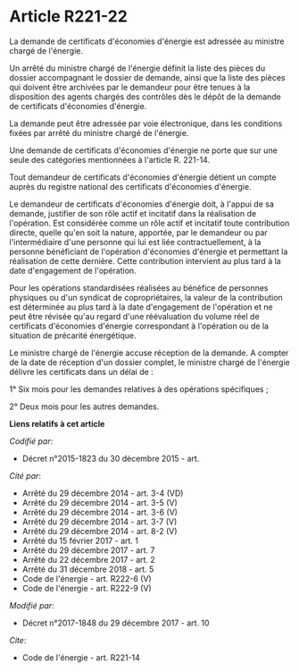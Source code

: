# Article R221-22

La demande de certificats d'économies d'énergie est adressée au ministre chargé de l'énergie.

Un arrêté du ministre chargé de l'énergie définit la liste des pièces du dossier accompagnant le dossier de demande, ainsi
que la liste des pièces qui doivent être archivées par le demandeur pour être tenues à la disposition des agents chargés des
contrôles dès le dépôt de la demande de certificats d'économies d'énergie.

La demande peut être adressée par voie électronique, dans les conditions fixées par arrêté du ministre chargé de l'énergie.

Une demande de certificats d'économies d'énergie ne porte que sur une seule des catégories mentionnées à l'article R. 221-14.

Tout demandeur de certificats d'économies d'énergie détient un compte auprès du registre national des certificats d'économies
d'énergie.

Le demandeur de certificats d'économies d'énergie doit, à l'appui de sa demande, justifier de son rôle actif et incitatif
dans la réalisation de l'opération. Est considérée comme un rôle actif et incitatif toute contribution directe, quelle qu'en
soit la nature, apportée, par le demandeur ou par l'intermédiaire d'une personne qui lui est liée contractuellement, à la
personne bénéficiant de l'opération d'économies d'énergie et permettant la réalisation de cette dernière. Cette contribution
intervient au plus tard à la date d'engagement de l'opération.

Pour les opérations standardisées réalisées au bénéfice de personnes physiques ou d'un syndicat de copropriétaires, la valeur
de la contribution est déterminée au plus tard à la date d'engagement de l'opération et ne peut être révisée qu'au regard
d'une réévaluation du volume réel de certificats d'économies d'énergie correspondant à l'opération ou de la situation de
précarité énergétique.

Le ministre chargé de l'énergie accuse réception de la demande. A compter de la date de réception d'un dossier complet, le
ministre chargé de l'énergie délivre les certificats dans un délai de :

1° Six mois pour les demandes relatives à des opérations spécifiques ;

2° Deux mois pour les autres demandes.

**Liens relatifs à cet article**

_Codifié par_:

  - Décret n°2015-1823 du 30 décembre 2015 - art.

_Cité par_:

  - Arrêté du 29 décembre 2014 - art. 3-4 (VD)
  - Arrêté du 29 décembre 2014 - art. 3-5 (V)
  - Arrêté du 29 décembre 2014 - art. 3-6 (V)
  - Arrêté du 29 décembre 2014 - art. 3-7 (V)
  - Arrêté du 29 décembre 2014 - art. 8-2 (V)
  - Arrêté du 15 février 2017 - art. 1
  - Arrêté du 29 décembre 2017 - art. 7
  - Arrêté du 22 décembre 2017 - art. 2
  - Arrêté du 31 décembre 2018 - art. 5
  - Code de l'énergie - art. R222-6 (V)
  - Code de l'énergie - art. R222-9 (V)

_Modifié par_:

  - Décret n°2017-1848 du 29 décembre 2017 - art. 10

_Cite_:

  - Code de l'énergie - art. R221-14
